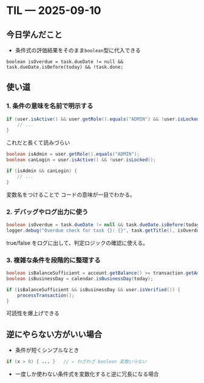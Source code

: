 # TIL — 2025-09-10

## 今日学んだこと
- 条件式の評価結果をそのまま`boolean`型に代入できる
~~~
boolean isOverdue = task.dueDate != null && task.dueDate.isBefore(today) && !task.done;
~~~

## 使い道
### 1. 条件の意味を名前で明示する

~~~java
if (user.isActive() && user.getRole().equals("ADMIN") && !user.isLocked()) {
    // ...
}
~~~
これだと長くて読みづらい

~~~java
boolean isAdmin = user.getRole().equals("ADMIN");
boolean canLogin = user.isActive() && !user.isLocked();

if (isAdmin && canLogin) {
    // ...
}
~~~
変数名をつけることで コードの意味が一目でわかる。

### 2. デバッグやログ出力に使う
~~~java
boolean isOverdue = task.dueDate != null && task.dueDate.isBefore(today) && !task.done;
logger.debug("Overdue check for task {}: {}", task.getTitle(), isOverdue);
~~~
true/false をログに出して、判定ロジックの確認に使える。

### 3. 複雑な条件を段階的に整理する
~~~java
boolean isBalanceSufficient = account.getBalance() >= transaction.getAmount();
boolean isBusinessDay = calendar.isBusinessDay(today);

if (isBalanceSufficient && isBusinessDay && user.isVerified()) {
    processTransaction();
}
~~~
可読性を爆上げできる


## 逆にやらない方がいい場合
- 条件が短くシンプルなとき
~~~java
if (x > 0) { ... }   // ← わざわざ boolean 変数いらない
~~~
- 一度しか使わない条件式を変数化すると逆に冗長になる場合